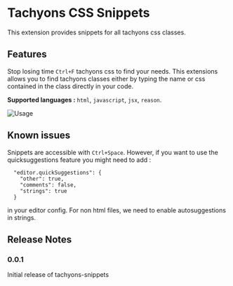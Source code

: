 # Tachyons CSS Snippets

This extension provides snippets for all tachyons css classes.

## Features

Stop losing time `Ctrl+F` tachyons css to find your needs. This extensions allows you to find tachyons classes either by typing the name or css contained in the class directly in your code.

**Supported languages :** `html`, `javascript`, `jsx`, `reason`.

![Usage](images/usage.gif)

## Known issues

Snippets are accessible with `Ctrl+Space`.
However, if you want to use the quicksuggestions feature you might need to add :

```
  "editor.quickSuggestions": {
    "other": true,
    "comments": false,
    "strings": true
  }
```

in your editor config. For non html files, we need to enable autosuggestions in strings.

## Release Notes

### 0.0.1

Initial release of tachyons-snippets
